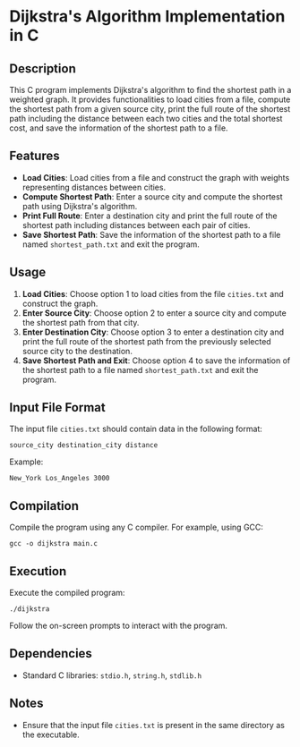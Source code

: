 # Dijkstra's Algorithm Implementation in C

## Description

This C program implements Dijkstra's algorithm to find the shortest path in a weighted graph. It provides functionalities to load cities from a file, compute the shortest path from a given source city, print the full route of the shortest path including the distance between each two cities and the total shortest cost, and save the information of the shortest path to a file.

## Features

- **Load Cities**: Load cities from a file and construct the graph with weights representing distances between cities.
- **Compute Shortest Path**: Enter a source city and compute the shortest path using Dijkstra's algorithm.
- **Print Full Route**: Enter a destination city and print the full route of the shortest path including distances between each pair of cities.
- **Save Shortest Path**: Save the information of the shortest path to a file named `shortest_path.txt` and exit the program.

## Usage

1. **Load Cities**: Choose option 1 to load cities from the file `cities.txt` and construct the graph.
2. **Enter Source City**: Choose option 2 to enter a source city and compute the shortest path from that city.
3. **Enter Destination City**: Choose option 3 to enter a destination city and print the full route of the shortest path from the previously selected source city to the destination.
4. **Save Shortest Path and Exit**: Choose option 4 to save the information of the shortest path to a file named `shortest_path.txt` and exit the program.

## Input File Format

The input file `cities.txt` should contain data in the following format:

```
source_city destination_city distance
```

Example:
```
New_York Los_Angeles 3000
```

## Compilation

Compile the program using any C compiler. For example, using GCC:

```
gcc -o dijkstra main.c
```

## Execution

Execute the compiled program:

```
./dijkstra
```

Follow the on-screen prompts to interact with the program.

## Dependencies

- Standard C libraries: `stdio.h`, `string.h`, `stdlib.h`


## Notes

- Ensure that the input file `cities.txt` is present in the same directory as the executable.

